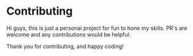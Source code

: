 # Contributing

Hi guys, this is just a personal project for fun to hone my skills. PR's are welcome and any contributions would be helpful. 

Thank you for contributing, and happy coding!

